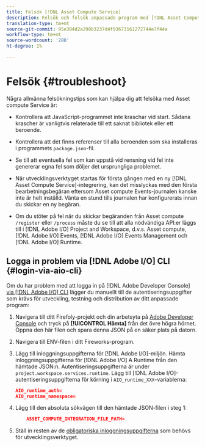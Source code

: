 ```yaml
---
title: Felsök [!DNL Asset Compute Service]
description: Felsök och felsök anpassade program med [!DNL Asset Compute Service].
translation-type: tm+mt
source-git-commit: 95e384d2a298b3237d4f93673161272744e7f44a
workflow-type: tm+mt
source-wordcount: '288'
ht-degree: 1%

---
```



# Felsök {#troubleshoot}

Några allmänna felsökningstips som kan hjälpa dig att felsöka med Asset compute Service är:

* Kontrollera att JavaScript-programmet inte kraschar vid start. Sådana krascher är vanligtvis relaterade till ett saknat bibliotek eller ett beroende.
* Kontrollera att det finns referenser till alla beroenden som ska installeras i programmets `package.json`-fil.
* Se till att eventuella fel som kan uppstå vid rensning vid fel inte genererar egna fel som döljer det ursprungliga problemet.

* När utvecklingsverktyget startas för första gången med en ny [!DNL Asset Compute Service]-integrering, kan det misslyckas med den första bearbetningsbegäran eftersom Asset compute Events-journalen kanske inte är helt inställd. Vänta en stund tills journalen har konfigurerats innan du skickar en ny begäran.
* Om du stöter på fel när du skickar begäranden från Asset compute `/register` eller `/process` måste du se till att alla nödvändiga API:er läggs till i [!DNL Adobe I/O] Project and Workspace, d.v.s. Asset compute, [!DNL Adobe I/O] Events, [!DNL Adobe I/O] Events Management och [!DNL Adobe I/O] Runtime.

## Logga in problem via [!DNL Adobe I/O] CLI {#login-via-aio-cli}

Om du har problem med att logga in på [!DNL Adobe Developer Console] [via  [!DNL Adobe I/O] CLI](https://github.com/AdobeDocs/project-firefly/blob/master/getting_started/first_app.md#3-signing-in-from-cli) lägger du manuellt till de autentiseringsuppgifter som krävs för utveckling, testning och distribution av ditt anpassade program:

1. Navigera till ditt Firefoly-projekt och din arbetsyta på [Adobe Developer Console](https://console.adobe.io/) och tryck på **[!UICONTROL Hämta]** från det övre högra hörnet. Öppna den här filen och spara denna JSON på en säker plats på datorn.

1. Navigera till ENV-filen i ditt Fireworks-program.

1. Lägg till inloggningsuppgifterna för [!DNL Adobe I/O]-miljön. Hämta inloggningsuppgifterna för [!DNL Adobe I/O] A Runtime från den hämtade JSON:n. Autentiseringsuppgifterna är under `project.workspace.services.runtime`. Lägg till [!DNL Adobe I/O]-autentiseringsuppgifterna för körning i `AIO_runtime_XXX`-variablerna:

   ```json
   AIO_runtime_auth=
   AIO_runtime_namespace=
   ```

1. Lägg till den absoluta sökvägen till den hämtade JSON-filen i steg 1:

   ```json
       ASSET_COMPUTE_INTEGRATION_FILE_PATH=
   ```

1. Ställ in resten av de [obligatoriska inloggningsuppgifterna](develop-custom-application.md) som behövs för utvecklingsverktyget.

<!-- TBD for later:
Add any best practices for developers in this section:
* Any items to take care of when creating projects.
* Any naming conventions, reserved keywords, etc.?
* Any terms that can become a source of confusion later based on our OOTB naming.

* If required, add limitations for custom applications and spin those off as best practices.
* Do NOT borrow any content from https://git.corp.adobe.com/nui/nui/blob/master/doc/worker_api.md. It is outdated and irrelevant for 3rd party custom applications.
-->
